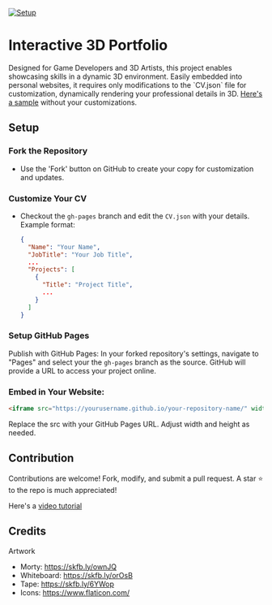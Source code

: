 [![Setup](./res/imgs/main.png)](https://youtu.be/KpQsvGS_6rw?si=MZVMS8JDnOEy-2Fs)


# Interactive 3D Portfolio

<p>Designed for Game Developers and 3D Artists, this project enables showcasing skills in a dynamic 3D environment. Easily embedded into personal websites, it requires only modifications to the `CV.json` file for customization, dynamically rendering your professional details in 3D. <a href="https://spark-games.co.uk/#about"> Here's a sample</a> without your customizations.</p>

## Setup

### Fork the Repository
- Use the 'Fork' button on GitHub to create your copy for customization and updates.

### Customize Your CV
- Checkout the `gh-pages` branch and edit the `CV.json` with your details. Example format:
  ```json
  {
    "Name": "Your Name",
    "JobTitle": "Your Job Title",
    ...
    "Projects": [
      {
        "Title": "Project Title",
        ...
      }
    ]
  }
  ```
### Setup GitHub Pages
Publish with GitHub Pages: In your forked repository's settings, navigate to "Pages" and select your the `gh-pages` branch as the source. GitHub will provide a URL to access your project online.

### Embed in Your Website:
```html
<iframe src="https://yourusername.github.io/your-repository-name/" width="960" height="540" allowfullscreen="allowfullscreen"></iframe>
```
Replace the src with your GitHub Pages URL. Adjust width and height as needed.

## Contribution
Contributions are welcome! Fork, modify, and submit a pull request.
A star ⭐ to the repo is much appreciated!

Here's a [video tutorial](https://youtu.be/KpQsvGS_6rw?si=MZVMS8JDnOEy-2Fs)

## Credits
Artwork
- Morty: https://skfb.ly/ownJQ
- Whiteboard: https://skfb.ly/orOsB
- Tape: https://skfb.ly/6YWop
- Icons: https://www.flaticon.com/